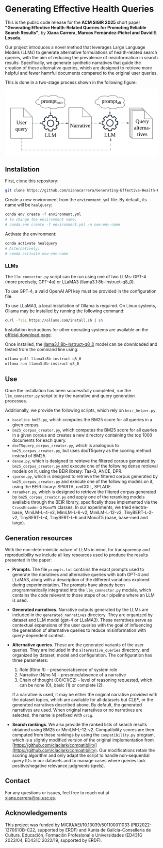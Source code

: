 # Generating Effective Health Queries

This is the public code release for the **ACM SIGIR 2025** short paper **"Generating Effective Health-Related Queries for Promoting Reliable Search Results"**, by **Xiana Carrera, Marcos Fernández-Pichel and David E. Losada**.

Our project introduces a novel method that leverages Large Language Models (LLMs) to generate alternative formulations of health-related search queries, with the aim of reducing the prevalence of misinformation in search results. Specifically, we generate synthetic narratives that guide the creation of these alternative queries, which are designed to retrieve more helpful and fewer hamrful documents compared to the original user queries.

This is done in a two-stage process shown in the following figure:

![](figs/architecture.jpg)

## Installation

First, clone this repository:

```bash
git clone https://github.com/xianacarrera/Generating-Effective-Health-Queries
```

Create a new environment from the `environment.yml` file. By default, its name will be `healquery`:

```bash
conda env create -f environment.yml
# To change the environment name:
# conda env create -f environment.yml -n new-env-name
```

Activate the environment:
```bash
conda activate healquery
# Alternatively:
# conda activate new-env-name
```

### LLMs

The `llm_connector.py` script can be run using one of two LLMs: GPT-4 (more precisely, GPT-4o) or LLaMA3 (llama3.1:8b-instruct-q8_0). 

To use GPT-4, a valid OpenAI API key must be provided in the configuration file.

To use LLaMA3, a local installation of Ollama is required. On Linux systems, Ollama may be installed by running the following command:

```bash
curl -fsSL https://ollama.com/install.sh | sh
```

Installation instructions for other operating systems are available on the [official download page](https://ollama.com/download).

Once installed, the [llama3.1:8b-instruct-q8_0](https://ollama.com/library/llama3:8b-instruct-q8_0) model can be downloaded and tested from the command line using:

```bash
ollama pull llama3:8b-instruct-q8_0
ollama run llama3:8b-instruct-q8_0
```

## Use
Once the installation has been successfully completed, run the `llm_connector.py` script to try the narrative and query generation processes.

Additionally, we provide the following scripts, which rely on `beir_helper.py`:
* `baseline_bm25.py`, which computes the BM25 score for all queries in a given corpus.
* `bm25_corpus_creator.py`, which computes the BM25 score for all queries in a given corpus and creates a  new directory containing the top 1000 documents for each query.
* `docT5query_corpus_creator.py`, which is analogous to `bm25_corpus_creator.py`, but uses docT5query as the scoring method instead of BM25.
* `dense.py`, which is designed to retrieve the filtered corpus generated by `bm25_corpus_creator.py` and execute one of the following dense retrieval models on it, using the BEIR library: Tas-B, ANCE, DPR.
* `sparse.py`, which is designed to retrieve the filtered corpus generated by `bm25_corpus_creator.py` and execute one of the following models on it, using the BEIR library: SPARTA, uniCOIL, SPLADE.
* `reranker.py`, which is designed to retrieve the filtered corpus generated by `bm25_corpus_creator.py` and apply one of the reranking models available through the BEIR library, specifically those implemented via the `CrossEncoder` o `MonoT5` classes. In our experiments, we tried electra-base, MiniLM-L-4-v2, MiniLM-L-6-v2, MiniLM-L-12-v2, TinyBERT-L-2-v2, TinyBERT-L-4, TinyBERT-L-6 and MonoT5 (base, base-med and large).


## Generation resources

With the non-deterministic nature of LLMs in mind, for transparency and reproducibility we include all key resources used to produce the results presented in the paper:

* **Prompts**. The file `prompts.txt` contains the exact prompts used to generate the narratives and alternative queries with both GPT-4 and LLaMA3, along with a description of the different variations explored during experimentation. The prompts have already been programmatically integrated into the `llm_connector.py` module, which contains the code relevant to those steps of our pipeline where an LLM is used.

* **Generated narratives**. Narrative outputs generated by the LLMs are included in the `generated_narratives` directory. They are organized by dataset and LLM model (gpt-4 or LLaMA3). These narratives serve as contextual expansions of the user queries with the goal of influencing the generation of alternative queries to reduce misinformation with query-dependent context.

* **Alternative queries**. These are the generated variants of the user queries. They are included in the `alternative_queries` directory, and organized by dataset, model and configuration. The configuration has three parameters: 
    1. Role (R/no R) - presence/absence of system role
    2. Narrative (N/no N) - presence/absence of a narrative
    3. Chain of thought (C0/C1/C2) - level of reasoning requested, which can be none (0), basic (1) or complete (2).
    
    If a narrative is used, it may be either the original narrative provided with the dataset topics, which are available for all datasets but *CLEF*, or the generated narratives described above. By default, the generated narratives are used. When original narratives or no narratives are selected, the name is prefixed with `orig`.

* **Search rankings**. We also provide the ranked lists of search results obtained using BM25 or MiniLM-L-12-v2. Compatibility scores are then computed from these rankings by using the `compatibility.py` program, which is a slightly modified version of the original implementation from [https://github.com/claclark/compatibility](https://github.com/claclark/compatibility). Our modifications retain the scoring algorithm and only adapt the script to handle non-sequential query IDs in our datasets and to manage cases where queries lack positive/negative relevance judgments (qrels).



## Contact
For any questions or issues, feel free to reach out at [xiana.carrera@rai.usc.es](mailto:xiana.carrera@rai.usc.es).


## Acknowledgements
This project was funded by MICIU/AEI/10.13039/501100011033 (PID2022-137061OB-C22, supported by ERDF) and Xunta de Galicia-Consellería de Cultura, Educación, Formación Profesional e Universidades (ED431G 2023/04, ED431C 2022/19, supported by ERDF).